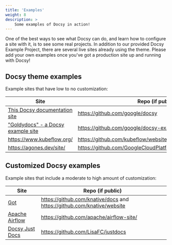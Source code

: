 ```yaml
---
title: 'Examples'
weight: 8
description: >
    Some examples of Docsy in action!
---
```


One of the best ways to see what Docsy can do, and learn how to configure a site with it, is to see some real projects. In addition to our provided Docsy Example Project, there are several live sites already using the theme. Please add your own examples once you've got a production site up and running with Docsy!

## Docsy theme examples

Example sites that have low to no customization:

| Site                                                            | Repo (if public)                                               |
| --------------------------------------------------------------- | -------------------------------------------------------------- |
| [This Docsy documentation site](/docs)                          | https://github.com/google/docsy                                |
| ["Goldydocs" - a Docsy example site](https://example.docsy.dev) | https://github.com/google/docsy-example                        |
| https://www.kubeflow.org/                                       | https://github.com/kubeflow/website                            |
| https://agones.dev/site/                                        | https://github.com/GoogleCloudPlatform/agones/tree/master/site |

## Customized Docsy examples

Example sites that include a moderate to high amount of customization:

| Site                                                  | Repo (if public)                                                       |
| ----------------------------------------------------- | ---------------------------------------------------------------------- |
| [Got](https://knative.dev)                            | https://github.com/knative/docs and https://github.com/knative/website |
| [Apache Airflow](https://airflow.apache.org/)         | https://github.com/apache/airflow-site/                                |
| [Docsy Just Docs](https://docsyjustdocs.netlify.com/) | https://github.com/LisaFC/justdocs                                     |
